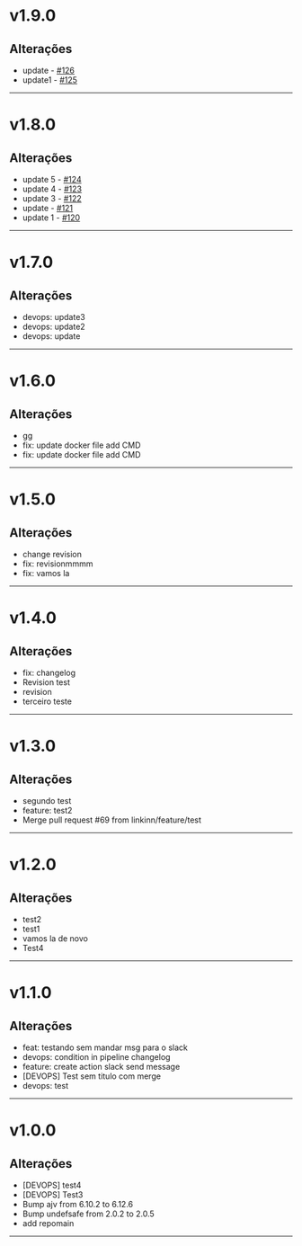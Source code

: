 # v1.9.0

## Alterações
- update - [#126](https://github.com/linkinn/apipokemon/pull/126)
- update1 - [#125](https://github.com/linkinn/apipokemon/pull/125)
---

# v1.8.0

## Alterações
- update 5 - [#124](https://github.com/linkinn/apipokemon/pull/124)
- update 4 - [#123](https://github.com/linkinn/apipokemon/pull/123)
- update 3 - [#122](https://github.com/linkinn/apipokemon/pull/122)
- update - [#121](https://github.com/linkinn/apipokemon/pull/121)
- update 1 - [#120](https://github.com/linkinn/apipokemon/pull/120)
---

# v1.7.0

## Alterações
- devops: update3
- devops: update2
- devops: update
---

# v1.6.0

## Alterações
- gg
- fix: update docker file add CMD
- fix: update docker file add CMD
---

# v1.5.0

## Alterações
- change revision
- fix: revisionmmmm
- fix: vamos la
---

# v1.4.0

## Alterações
- fix: changelog
- Revision test
- revision
- terceiro teste
---

# v1.3.0

## Alterações
- segundo test
- feature: test2
- Merge pull request #69 from linkinn/feature/test
---


# v1.2.0

## Alterações
- test2
- test1
- vamos la de novo
- Test4
---

# v1.1.0

## Alterações
- feat: testando sem mandar msg para o slack
- devops: condition in pipeline changelog
- feature: create action slack send message
- [DEVOPS] Test sem titulo com merge
- devops: test
---

# v1.0.0

## Alterações
- [DEVOPS] test4
- [DEVOPS] Test3
- Bump ajv from 6.10.2 to 6.12.6
- Bump undefsafe from 2.0.2 to 2.0.5
- add repomain
---
